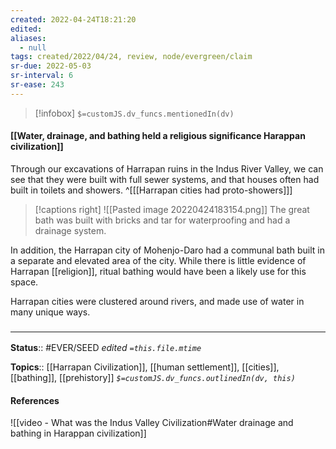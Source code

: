 ```yaml
---
created: 2022-04-24T18:21:20 
edited: 
aliases:
  - null
tags: created/2022/04/24, review, node/evergreen/claim
sr-due: 2022-05-03
sr-interval: 6
sr-ease: 243
---
```

> [!infobox]
`$=customJS.dv_funcs.mentionedIn(dv)`

#### [[Water, drainage, and bathing held a religious significance Harappan civilization]]

Through our excavations of Harrapan ruins in the Indus River Valley, we can see that they were built with full sewer systems, and that houses often had built in toilets and showers. 
^[[[Harrapan cities had proto-showers]]]

> [!captions right]
> ![[Pasted image 20220424183154.png]]
> The great bath was built with bricks and tar for waterproofing and had a drainage system.

In addition, the Harrapan city of Mohenjo-Daro had a communal bath built in a separate and elevated area of the city. 
While there is little evidence of Harrapan [[religion]], ritual bathing would have been a likely use for this space.

Harrapan cities were clustered around rivers, and made use of water in many unique ways.

### <hr class="footnote"/>

**Status**:: #EVER/SEED
*edited `=this.file.mtime`*

**Topics**:: [[Harrapan Civilization]], [[human settlement]], [[cities]], [[bathing]], [[prehistory]]
*`$=customJS.dv_funcs.outlinedIn(dv, this)`*

#### References

![[video - What was the Indus Valley Civilization#Water drainage and bathing in Harappan civilization]]
